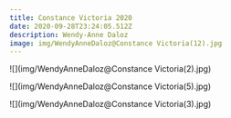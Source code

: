 ```yaml
---
title: Constance Victoria 2020
date: 2020-09-28T23:24:05.512Z
description: Wendy-Anne Daloz
image: img/WendyAnneDaloz@Constance Victoria(12).jpg
---
```

![](img/WendyAnneDaloz@Constance Victoria(2).jpg)

![](img/WendyAnneDaloz@Constance Victoria(5).jpg)

![](img/WendyAnneDaloz@Constance Victoria(3).jpg)